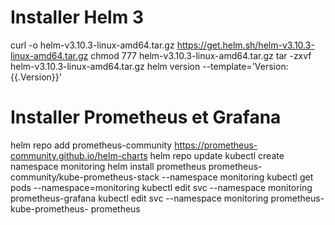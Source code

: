 # Installer Helm 3 #
curl -o helm-v3.10.3-linux-amd64.tar.gz https://get.helm.sh/helm-v3.10.3-linux-amd64.tar.gz
chmod 777 helm-v3.10.3-linux-amd64.tar.gz
tar -zxvf helm-v3.10.3-linux-amd64.tar.gz
helm version --template='Version: {{.Version}}'
# Installer Prometheus et Grafana #
helm repo add prometheus-community https://prometheus-community.github.io/helm-charts
helm repo update
kubectl create namespace monitoring
helm install prometheus prometheus-community/kube-prometheus-stack --namespace monitoring
kubectl get pods --namespace=monitoring
kubectl edit svc --namespace monitoring prometheus-grafana
kubectl edit svc --namespace monitoring prometheus-kube-prometheus- prometheus
